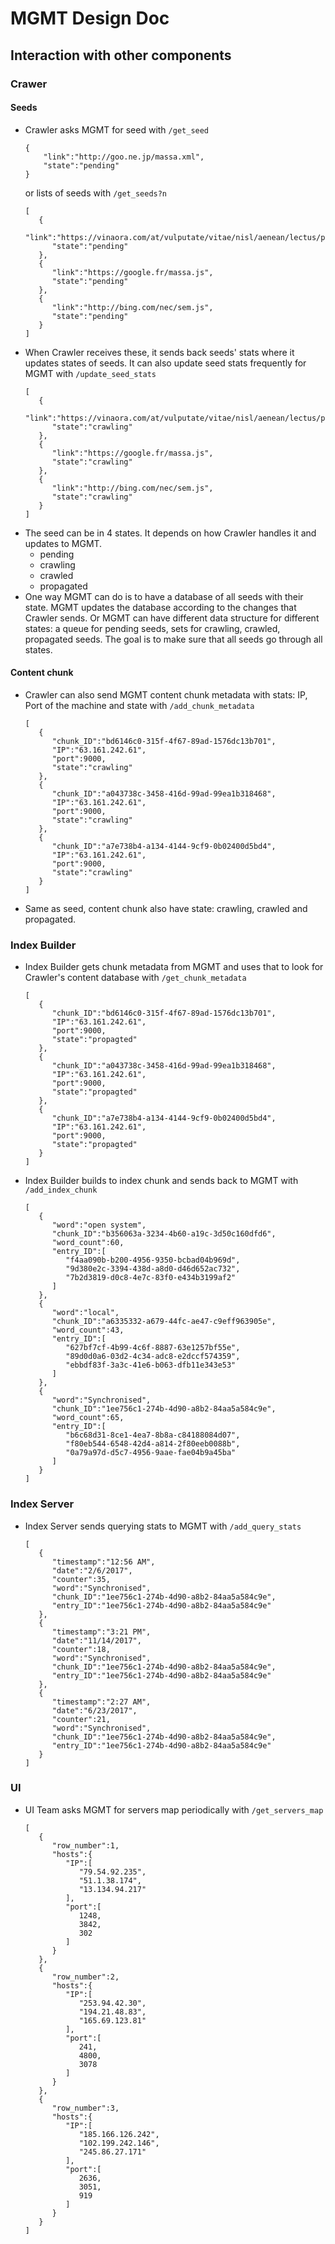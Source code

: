 # MGMT Design Doc

## Interaction with other components

### Crawer

#### Seeds 
- Crawler asks MGMT for seed with `/get_seed`
    ```
    {   
        "link":"http://goo.ne.jp/massa.xml",
        "state":"pending"
    }
    ```
    or lists of seeds with `/get_seeds?n`
    ```
    [  
       {  
          "link":"https://vinaora.com/at/vulputate/vitae/nisl/aenean/lectus/pellentesque.js",
          "state":"pending"
       },
       {  
          "link":"https://google.fr/massa.js",
          "state":"pending"          
       },
       {  
          "link":"http://bing.com/nec/sem.js",
          "state":"pending"
       }
    ]
    ```
- When Crawler receives these, it sends back seeds' stats where it updates states
of seeds. It can also update seed stats frequently for MGMT with `/update_seed_stats`
    ```
    [  
       {  
          "link":"https://vinaora.com/at/vulputate/vitae/nisl/aenean/lectus/pellentesque.js",
          "state":"crawling"
       },
       {  
          "link":"https://google.fr/massa.js",
          "state":"crawling"          
       },
       {  
          "link":"http://bing.com/nec/sem.js",
          "state":"crawling"
       }
    ]
    ```
- The seed can be in 4 states. It depends on how Crawler handles it and updates to MGMT.
  - pending
  - crawling
  - crawled
  - propagated
- One way MGMT can do is to have a database of all seeds with their state. MGMT updates the database
according to the changes that Crawler sends. Or MGMT can have different data structure for different states:
a queue for pending seeds, sets for crawling, crawled, propagated seeds. The goal is to make sure that all seeds go
through all states. 

#### Content chunk
- Crawler can also send MGMT content chunk metadata with stats: IP, Port of the machine and state with `/add_chunk_metadata`
    ```
    [
       {
          "chunk_ID":"bd6146c0-315f-4f67-89ad-1576dc13b701",
          "IP":"63.161.242.61",
          "port":9000,
          "state":"crawling"
       },
       {
          "chunk_ID":"a043738c-3458-416d-99ad-99ea1b318468",
          "IP":"63.161.242.61",
          "port":9000,
          "state":"crawling"
       },
       {
          "chunk_ID":"a7e738b4-a134-4144-9cf9-0b02400d5bd4",
          "IP":"63.161.242.61",
          "port":9000,
          "state":"crawling"
       }
    ]
    ```
- Same as seed, content chunk also have state: crawling, crawled and propagated.

### Index Builder
- Index Builder gets chunk metadata from MGMT and uses that to look for Crawler's content database with `/get_chunk_metadata`
    ```
    [
       {
          "chunk_ID":"bd6146c0-315f-4f67-89ad-1576dc13b701",
          "IP":"63.161.242.61",
          "port":9000,
          "state":"propagted"
       },
       {
          "chunk_ID":"a043738c-3458-416d-99ad-99ea1b318468",
          "IP":"63.161.242.61",
          "port":9000,
          "state":"propagted"
       },
       {
          "chunk_ID":"a7e738b4-a134-4144-9cf9-0b02400d5bd4",
          "IP":"63.161.242.61",
          "port":9000,
          "state":"propagted"
       }
    ]
    ```
- Index Builder builds to index chunk and sends back to MGMT with `/add_index_chunk`
    ```
    [
       {
          "word":"open system",
          "chunk_ID":"b356063a-3234-4b60-a19c-3d50c160dfd6",
          "word_count":60,
          "entry_ID":[
             "f4aa090b-b200-4956-9350-bcbad04b969d",
             "9d380e2c-3394-438d-a8d0-d46d652ac732",
             "7b2d3819-d0c8-4e7c-83f0-e434b3199af2"
          ]
       },
       {
          "word":"local",
          "chunk_ID":"a6335332-a679-44fc-ae47-c9eff963905e",
          "word_count":43,
          "entry_ID":[
             "627bf7cf-4b99-4c6f-8887-63e1257bf55e",
             "89d0d0a6-03d2-4c34-adc8-e2dccf574359",
             "ebbdf83f-3a3c-41e6-b063-dfb11e343e53"
          ]
       },
       {
          "word":"Synchronised",
          "chunk_ID":"1ee756c1-274b-4d90-a8b2-84aa5a584c9e",
          "word_count":65,
          "entry_ID":[
             "b6c68d31-8ce1-4ea7-8b8a-c84188084d07",
             "f80eb544-6548-42d4-a814-2f80eeb0088b",
             "0a79a97d-d5c7-4956-9aae-fae04b9a45ba"
          ]
       }
    ]
    ```

### Index Server
- Index Server sends querying stats to MGMT with `/add_query_stats`
    ```
    [
       {
          "timestamp":"12:56 AM",
          "date":"2/6/2017",
          "counter":35,
          "word":"Synchronised",
          "chunk_ID":"1ee756c1-274b-4d90-a8b2-84aa5a584c9e",
          "entry_ID":"1ee756c1-274b-4d90-a8b2-84aa5a584c9e"
       },
       {
          "timestamp":"3:21 PM",
          "date":"11/14/2017",
          "counter":18,
          "word":"Synchronised",
          "chunk_ID":"1ee756c1-274b-4d90-a8b2-84aa5a584c9e",
          "entry_ID":"1ee756c1-274b-4d90-a8b2-84aa5a584c9e"
       },
       {
          "timestamp":"2:27 AM",
          "date":"6/23/2017",
          "counter":21,
          "word":"Synchronised",
          "chunk_ID":"1ee756c1-274b-4d90-a8b2-84aa5a584c9e",
          "entry_ID":"1ee756c1-274b-4d90-a8b2-84aa5a584c9e"
       }
    ]
    ```

### UI
- UI Team asks MGMT for servers map periodically with `/get_servers_map`
    ```
    [
       {
          "row_number":1,
          "hosts":{
             "IP":[
                "79.54.92.235",
                "51.1.38.174",
                "13.134.94.217"
             ],
             "port":[
                1248,
                3842,
                302
             ]
          }
       },
       {
          "row_number":2,
          "hosts":{
             "IP":[
                "253.94.42.30",
                "194.21.48.83",
                "165.69.123.81"
             ],
             "port":[
                241,
                4800,
                3078
             ]
          }
       },
       {
          "row_number":3,
          "hosts":{
             "IP":[
                "185.166.126.242",
                "102.199.242.146",
                "245.86.27.171"
             ],
             "port":[
                2636,
                3051,
                919
             ]
          }
       }
    ]
    ```